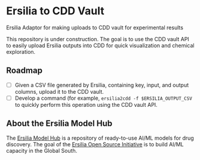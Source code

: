 # Ersilia to CDD Vault
Ersilia Adaptor for making uploads to CDD vault for experimental results

This repository is under construction. The goal is to use the CDD vault API to easily upload Ersilia outputs into CDD for quick visualization and chemical exploration.

## Roadmap
- [ ] Given a CSV file generated by Ersilia, containing key, input, and output columns, upload it to the CDD vault.
- [ ] Develop a command (for example, `ersilia2cdd -f $ERSILIA_OUTPUT_CSV` to quickly perform this operation using the CDD vault API.

## About the Ersilia Model Hub
The [Ersilia Model Hub](https://ersilia.io/model-hub) is a repository of ready-to-use AI/ML models for drug discovery. The goal of the [Ersilia Open Source Initiative](https://ersilia.io) is to build AI/ML capacity in the Global South.

